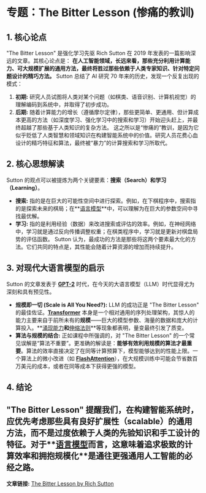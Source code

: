 # 专题：The Bitter Lesson (惨痛的教训)
## 1. 核心论点
"The Bitter Lesson" 是强化学习先驱 Rich Sutton 在 2019 年发表的一篇影响深远的文章。其核心论点是：
**在人工智能领域，长远来看，那些充分利用计算能力、可大规模扩展的通用方法，最终将胜过那些依赖于人类专家知识、针对特定问题设计的精巧方法。**
Sutton 总结了 AI 研究 70 年来的历史，发现一个反复出现的模式：
1.  **初期:** 研究人员试图将人类对某个问题（如棋类、语音识别、计算机视觉）的理解编码到系统中，并取得了初步成功。
2.  **后期:** 随着计算能力的增长（遵循摩尔定律），那些更简单、更通用、但计算成本更高的方法（如深度学习、强化学习中的搜索和学习）开始迎头赶上，并最终超越了那些基于人类知识的复杂方法。
这之所以是“惨痛的”教训，是因为它似乎贬低了人类智慧和领域知识在构建智能系统中的价值。研究人员花费心血设计的精巧特征和算法，最终被“暴力”的计算搜索和学习所取代。
## 2. 核心思想解读
Sutton 的观点可以被提炼为两个关键要素：**搜索（Search）**和**学习（Learning）**。
*   **搜索:** 指的是在巨大的可能性空间中进行探索。例如，在下棋程序中，搜索指的是探索未来的棋局；在**[语言模型](./Lecture1-Language-Models.md)**中，可以理解为在巨大的参数空间中寻找最优解。
*   **学习:** 指的是利用经验（数据）来改进搜索或评估的效率。例如，在神经网络中，学习就是通过反向传播调整权重；在棋类程序中，学习就是更新对棋盘局势的评估函数。
Sutton 认为，最成功的方法是那些将这两个要素最大化的方法。它们共同的特点是，其性能会随着计算资源的增加而持续提升。
## 3. 对现代大语言模型的启示
Sutton 的文章发表于 **[GPT-2](./Lecture1-GPT-4.md)** 时代，在今天的大语言模型（LLM）时代显得尤为深刻和具有预见性。
*   **规模即一切 (Scale is All You Need?):** LLM 的成功正是 "The Bitter Lesson" 的最佳佐证。**[Transformer](./Lecture1-Transformer.md)** 本身是一个相对通用的序列处理架构，其惊人的能力主要来自于前所未有的**规模**——巨大的模型参数、海量的数据和庞大的计算投入。**[涌现能力](./Lecture1-Emergent-Behavior.md)**和**[伸缩法则](./Lecture1-Scaling-Laws.md)**等现象都表明，量变最终引发了质变。
*   **算法与规模的结合:** 正如课程中所强调的，对 "The Bitter Lesson" 的一个常见误解是“算法不重要”。更准确的解读是：**能够有效利用规模的算法才最重要**。算法的效率直接决定了在同等计算预算下，模型能够达到的性能上限。一个算法上的微小改进（如 **[FlashAttention](./Lecture1-FlashAttention.md)**），在大规模训练中可能会节省数百万美元的成本，或者在同等成本下获得更强的模型。
## 4. 结论
"The Bitter Lesson" 提醒我们，在构建智能系统时，应优先考虑那些具有良好扩展性（scalable）的通用方法，而不是过度依赖于人类的先验知识和手工设计的特征。对于**[语言模型](./Lecture1-Language-Models.md)**而言，这意味着**追求极致的计算效率**和**拥抱规模化**是通往更强通用人工智能的必经之路。
---
**文章链接:** [The Bitter Lesson by Rich Sutton](http://www.incompleteideas.net/IncIdeas/BitterLesson.html)
